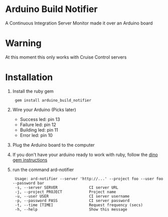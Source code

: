 # Arduino Build Notifier

A Continuous Integration Server Monitor made it over an Arduino board

# Warning
At this moment this only works with Cruise Control servers

# Installation

1. Install the ruby gem

		gem install arduino_build_notifier

2. Wire your Arduino (Picks later)
	- Success led: pin 13
	- Failure led: pin 12
	- Building led: pin 11
	- Error led: pin 10
3. Plug the Arduino board to the computer
4. If you don't have your arduino ready to work with ruby, follow the [dino gem instructions](https://github.com/austinbv/dino#get-started-in-no-time)
5. run the command ard-notifier

		Usage: ard-notifier --server 'http://...' --project foo --user foo --password bar
    	-s, --server SERVER              CI server URL
    	-j, --project PROJECT            Project name
    	-u, --user USER                  CI server username
    	-p, --password PASS              CI server password
    	-t, --time [TIME]                Request frequency (secs)
    	-h, --help                       Show this message 
